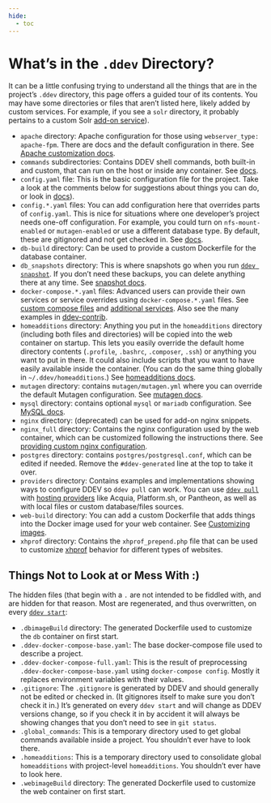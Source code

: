 ```yaml
---
hide:
  - toc
---
```


# What’s in the `.ddev` Directory?

It can be a little confusing trying to understand all the things that are in the project’s `.ddev` directory, this page offers a guided tour of its contents. You may have some directories or files that aren’t listed here, likely added by custom services. For example, if you see a `solr` directory, it probably pertains to a custom Solr [add-on service](../extend/additional-services.md)).

* `apache` directory: Apache configuration for those using `webserver_type: apache-fpm`. There are docs and the default configuration in there. See [Apache customization docs](../extend/customization-extendibility.md#providing-custom-apache-configuration).
* `commands` subdirectories: Contains DDEV shell commands, both built-in and custom, that can run on the host or inside any container. See [docs](../extend/custom-commands.md).
* `config.yaml` file: This is the basic configuration file for the project. Take a look at the comments below for suggestions about things you can do, or look in [docs](../configuration/config_yaml.md)).
* `config.*.yaml` files: You can add configuration here that overrides parts of `config.yaml`. This is nice for situations where one developer’s project needs one-off configuration. For example, you could turn on `nfs-mount-enabled` or `mutagen-enabled` or use a different database type. By default, these are gitignored and not get checked in. See [docs](../extend/customization-extendibility.md#extending-configyaml-with-custom-configyaml-files).
* `db-build` directory: Can be used to provide a custom Dockerfile for the database container.
* `db_snapshots` directory: This is where snapshots go when you run [`ddev snapshot`](../basics/commands.md#snapshot). If you don’t need these backups, you can delete anything there at any time. See [snapshot docs](../basics/cli-usage.md#snapshotting-and-restoring-a-database).
* `docker-compose.*.yaml` files: Advanced users can provide their own services or service overrides using `docker-compose.*.yaml` files. See [custom compose files](../extend/custom-compose-files.md) and [additional services](../extend/additional-services.md). Also see the many examples in [ddev-contrib](https://github.com/drud/ddev-contrib).
* `homeadditions` directory: Anything you put in the `homeadditions` directory (including both files and directories) will be copied into the web container on startup. This lets you easily override the default home directory contents (`.profile`, `.bashrc`, `.composer`, `.ssh`) or anything you want to put in there. It could also include scripts that you want to have easily available inside the container. (You can do the same thing globally in `~/.ddev/homeadditions`.) See [homeadditions docs](../extend/in-container-configuration.md).
* `mutagen` directory: contains `mutagen/mutagen.yml` where you can override the default Mutagen configuration. See [mutagen docs](../install/performance.md#advanced-mutagen-configuration-options).
* `mysql` directory: contains optional `mysql` or `mariadb` configuration. See [MySQL docs](../extend/customization-extendibility.md#providing-custom-mysqlmariadb-configuration-mycnf).
* `nginx` directory: (deprecated) can be used for add-on nginx snippets.
* `nginx_full` directory: Contains the nginx configuration used by the web container, which can be customized following the instructions there. See [providing custom nginx configuration](../extend/customization-extendibility.md#providing-custom-nginx-configuration).
* `postgres` directory: contains `postgres/postgresql.conf`, which can be edited if needed. Remove the `#ddev-generated` line at the top to take it over.
* `providers` directory: Contains examples and implementations showing ways to configure DDEV so `ddev pull` can work. You can use [`ddev pull`](../basics/commands.md#pull) with [hosting providers](../providers/index.md) like Acquia, Platform.sh, or Pantheon, as well as with local files or custom database/files sources.
* `web-build` directory: You can add a custom Dockerfile that adds things into the Docker image used for your web container. See [Customizing images](../extend/customizing-images.md).
* `xhprof` directory: Contains the `xhprof_prepend.php` file that can be used to customize [xhprof](../debugging-profiling/xhprof-profiling.md) behavior for different types of websites.

## Things Not to Look at or Mess With :)

The hidden files (that begin with a `.` are not intended to be fiddled with, and are hidden for that reason. Most are regenerated, and thus overwritten, on every [`ddev start`](../basics/commands.md#start):

* `.dbimageBuild` directory: The generated Dockerfile used to customize the `db` container on first start.
* `.ddev-docker-compose-base.yaml`: The base docker-compose file used to describe a project.
* `.ddev-docker-compose-full.yaml`: This is the result of preprocessing `.ddev-docker-compose-base.yaml` using `docker-compose config`. Mostly it replaces environment variables with their values.
* `.gitignore`: The `.gitignore` is generated by DDEV and should generally not be edited or checked in. (It gitignores itself to make sure you don’t check it in.) It’s generated on every `ddev start` and will change as DDEV versions change, so if you check it in by accident it will always be showing changes that you don’t need to see in `git status`.
* `.global_commands`: This is a temporary directory used to get global commands available inside a project. You shouldn’t ever have to look there.
* `.homeadditions`: This is a temporary directory used to consolidate global `homeadditions` with project-level `homeadditions`. You shouldn’t ever have to look here.
* `.webimageBuild` directory: The generated Dockerfile used to customize the web container on first start.
